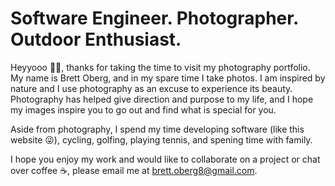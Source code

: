 # Software Engineer. Photographer. Outdoor Enthusiast.

Heyyooo 👋🏼, thanks for taking the time to visit my photography portfolio. My name is Brett Oberg, and in my spare time I take photos. I am inspired by nature and I use photography as an excuse to experience its beauty. Photography has helped give direction and purpose to my life, and I hope my images inspire you to go out and find what is special for you.

Aside from photography, I spend my time developing software (like this website 😜), cycling, golfing, playing tennis, and spening time with family.

I hope you enjoy my work and would like to collaborate on a project or chat over coffee ☕️, please email me at [brett.oberg8@gmail.com](mailto:brett.oberg8@gmail.com).
